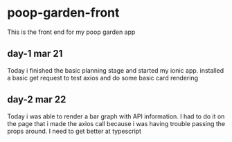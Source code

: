 # poop-garden-front

This is the front end for my poop garden app

## day-1 mar 21

Today i finished the basic planning stage and started my ionic app. installed a basic get request to test axios and do some basic card rendering

## day-2 mar 22

Today i was able to render a bar graph with API information. I had to do it on the page that i made the axios call because i was having trouble passing the props around. I need to get better at typescript
